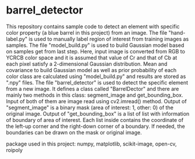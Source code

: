 # barrel_detector
This repository contains sample code to detect an element with specific color property (a blue barrel in this project) from an image. 
The file "hand-label.py" is used to manually label region of interest from training images as samples.
The file "model_build.py" is used to build Gaussian model based on samples get from last step. Here, input image is converted from RGB to YCRCB color space and it is assumed that value of Cr and that of Cb at each pixel satisfy a 2-dimensional Gaussian distribution. Mean and covariance to build Gaussian model as well as prior probability of each color class are calculated using "model_build.py" and results are stored as ".npy" files.
The file "barrel_detector" is used to detect the specific element from a new image. It defines a class called "BarrelDector" and there are mainly two methods in this class: segment_image and get_bounding_box. Input of both of them are image read using cv2.imread() method. Output of "segment_image" is a binary mask (area of interest: 1, other: 0) of the original image. Output of "get_bounding_box" is a list of list with information of boundary of area of interest. Each list inside contains the coordinate of the left-up corner and the right-down corner of a boundary. If needed, the boundaries can be drawn on the mask or original image.

package used in this project: numpy, matplotlib, scikit-image, open-cv, roipoly
